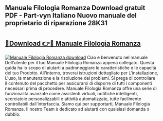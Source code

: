 ## Manuale Filologia Romanza Download gratuit PDF - Part-vyn Italiano Nuovo manuale del proprietario di riparazione 28K31

# <h2><a href="http://dfajxn.blite.top/?on=Manuale+Filologia+Romanza">🔗Download 👉🔴 Manuale Filologia Romanza</a></h2>

[![Manuale Filologia Romanza download](https://i.imgur.com/lujVjoI.png)](http://dfajxn.blite.top/?on=Manuale+Filologia+Romanza)
Ciao e benvenuto nel manuale Dell'utente per il tuo Manuale Filologia Romanza appena collegato. Questa guida ha lo scopo di aiutarti a padroneggiare le caratteristiche e le capacità del tuo Prodotto. All'interno, troverai istruzioni dettagliate per L'installazione, L'uso, la manutenzione e la risoluzione dei problemi. Si prega di controllare il contenuto del pacchetto per assicurarsi di disporre di tutti i componenti necessari prima di procedere. Manuale Filologia Romanza offre una serie di funzionalità avanzate come assistenti virtuali, notifiche intelligenti, scorciatoie personalizzabili e attività automatizzate, tutte facilmente controllabili dall'interfaccia. Siamo qui per supportarti, Manuale Filologia Romanza. Il nostro Team è dedicato ad aiutarti con qualsiasi domanda o dubbio.
